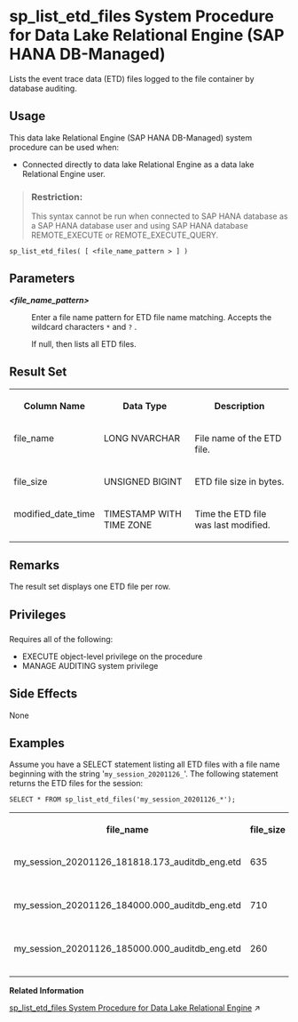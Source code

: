 <!-- loio0f76c8361cd84a2b8b35f74382b9265f -->

# sp\_list\_etd\_files System Procedure for Data Lake Relational Engine \(SAP HANA DB-Managed\)

Lists the event trace data \(ETD\) files logged to the file container by database auditing.



<a name="loio0f76c8361cd84a2b8b35f74382b9265f__section_dh4_3db_1yb"/>

## Usage

This data lake Relational Engine \(SAP HANA DB-Managed\) system procedure can be used when:

-   Connected directly to data lake Relational Engine as a data lake Relational Engine user.

> ### Restriction:  
> This syntax cannot be run when connected to SAP HANA database as a SAP HANA database user and using SAP HANA database REMOTE\_EXECUTE or REMOTE\_EXECUTE\_QUERY.



```
sp_list_etd_files( [ <file_name_pattern > ] )
```



<a name="loio0f76c8361cd84a2b8b35f74382b9265f__section_hvz_gm2_srb"/>

## Parameters


<dl>
<dt><b>

*<file\_name\_pattern\>* 

</b></dt>
<dd>

Enter a file name pattern for ETD file name matching. Accepts the wildcard characters `*` and `?` .

If null, then lists all ETD files.



</dd>
</dl>



<a name="loio0f76c8361cd84a2b8b35f74382b9265f__section_qcm_hm2_srb"/>

## Result Set


<table>
<tr>
<th valign="top">

Column Name

</th>
<th valign="top">

Data Type

</th>
<th valign="top">

Description

</th>
</tr>
<tr>
<td valign="top">

file\_name

</td>
<td valign="top">

LONG NVARCHAR

</td>
<td valign="top">

File name of the ETD file.

</td>
</tr>
<tr>
<td valign="top">

file\_size

</td>
<td valign="top">

UNSIGNED BIGINT

</td>
<td valign="top">

ETD file size in bytes.

</td>
</tr>
<tr>
<td valign="top">

modified\_date\_time

</td>
<td valign="top">

TIMESTAMP WITH TIME ZONE

</td>
<td valign="top">

Time the ETD file was last modified.

</td>
</tr>
</table>



<a name="loio0f76c8361cd84a2b8b35f74382b9265f__section_is1_3m2_srb"/>

## Remarks

The result set displays one ETD file per row.



<a name="loio0f76c8361cd84a2b8b35f74382b9265f__section_gzr_tdb_1yb"/>

## Privileges



### 

Requires all of the following:

-   EXECUTE object-level privilege on the procedure
-   MANAGE AUDITING system privilege



<a name="loio0f76c8361cd84a2b8b35f74382b9265f__section_tj4_3m2_srb"/>

## Side Effects

None



<a name="loio0f76c8361cd84a2b8b35f74382b9265f__section_xws_jm2_srb"/>

## Examples

Assume you have a SELECT statement listing all ETD files with a file name beginning with the string '`my_session_20201126_`'. The following statement returns the ETD files for the session:

```
SELECT * FROM sp_list_etd_files('my_session_20201126_*');
```


<table>
<tr>
<th valign="top">

file\_name

</th>
<th valign="top">

file\_size

</th>
<th valign="top">

modified\_date\_time

</th>
</tr>
<tr>
<td valign="top">

my\_session\_20201126\_181818.173\_auditdb\_eng.etd

</td>
<td valign="top">

635

</td>
<td valign="top">

2023-08-13 18:40:21.000+00:00

</td>
</tr>
<tr>
<td valign="top">

my\_session\_20201126\_184000.000\_auditdb\_eng.etd

</td>
<td valign="top">

710

</td>
<td valign="top">

2023-08-26 18:50:52.000+00:00

</td>
</tr>
<tr>
<td valign="top">

my\_session\_20201126\_185000.000\_auditdb\_eng.etd

</td>
<td valign="top">

260

</td>
<td valign="top">

2023-09-26 18:50:52.000+00:00

</td>
</tr>
</table>

**Related Information**  


[sp_list_etd_files System Procedure for Data Lake Relational Engine](https://help.sap.com/viewer/19b3964099384f178ad08f2d348232a9/2024_1_QRC/en-US/5f0eb4a9f1734b6d9ef6661867578898.html "Lists the event trace data (ETD) files logged to the file container by database auditing.") :arrow_upper_right:

